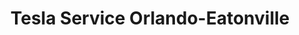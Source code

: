 ---
title: "Tesla Service Orlando-Eatonville"
url: /eatonville/tesla-service-orlando-eatonville/
shop: Autohaus
---